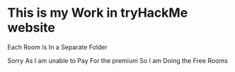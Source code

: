 # This is my Work in tryHackMe website

Each Room Is In a Separate Folder

Sorry As I am unable to Pay For the premium 
So I am Doing the Free Rooms
